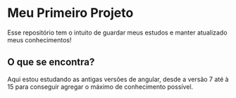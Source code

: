 # Meu Primeiro Projeto

Esse repositório tem o intuito de guardar meus estudos e manter atualizado meus conhecimentos!

## O que se encontra? 

Aqui estou estudando as antigas versões de angular, desde a versão 7 até à 15 para conseguir agregar o máximo de conhecimento possível.

